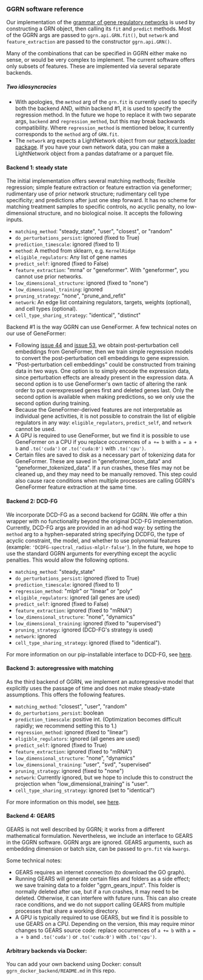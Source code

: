 ### GGRN software reference

Our implementation of the [grammar of gene regulatory networks](https://github.com/ekernf01/ggrn/blob/main/docs/GGRN.md) is used by constructing a GRN object, then calling its `fit` and `predict` methods. Most of the GGRN args are passed to `ggrn.api.GRN.fit()`, but `network` and `feature_extraction` are passed to the constructor `ggrn.api.GRN()`.

Many of the combinations that can be specified in GGRN either make no sense, or would be very complex to implement. The current software offers only subsets of features. These are implemented via several separate backends. 

##### Two idiosyncracies

- With apologies, the `method` arg of the `grn.fit` is currently used to specify both the backend AND, within backend #1, it is used to specify the regression method. In the future we hope to replace it with two separate args, `backend` and `regression_method`, but this may break backwards compatibility. Where `regression_method` is mentioned below, it currently corresponds to the `method` arg of `GRN.fit`.
- The `network` arg expects a LightNetwork object from our [network loader package](https://github.com/ekernf01/load_networks). If you have your own network data, you can make a LightNetwork object from a pandas dataframe or a parquet file.

#### Backend 1: steady state 

The initial implementation offers several matching methods; flexible regression; simple feature extraction or feature extraction via geneformer; rudimentary use of prior network structure; rudimentary cell type specificity; and predictions after just one step forward. It has no scheme for matching treatment samples to specific controls, no acyclic penalty, no low-dimensional structure, and no biological noise. It accepts the following inputs.

- `matching_method`: "steady_state", "user", "closest", or "random"
- `do_perturbations_persist`: ignored (fixed to True)
- `prediction_timescale`: ignored (fixed to 1)
- `method`: A method from sklearn, e.g. `KernelRidge`
- `eligible_regulators`: Any list of gene names
- `predict_self`: ignored (fixed to False)
- `feature_extraction`: "mrna" or "geneformer". With "geneformer", you cannot use prior networks.
- `low_dimensional_structure`: ignored (fixed to "none")
- `low_dimensional_training`: ignored
- `pruning_strategy`: "none", "prune_and_refit"
- `network`: An edge list containing regulators, targets, weights (optional), and cell types (optional).  
- `cell_type_sharing_strategy`: "identical", "distinct"

Backend #1 is the way GGRN can use GeneFormer. A few technical notes on our use of GeneFormer: 

- Following [issue 44](https://huggingface.co/ctheodoris/Geneformer/discussions/44) and [issue 53](https://huggingface.co/ctheodoris/Geneformer/discussions/53), we obtain post-perturbation cell embeddings from GeneFormer, then we train simple regression models to convert the post-perturbation cell embeddings to gene expression. 
- "Post-perturbation cell embeddings" could be constructed from training data in two ways. One option is to simply encode the expression data, since perturbation effects are already present in the expression data. A second option is to use GeneFormer's own tactic of altering the rank order to put overexpressed genes first and deleted genes last. Only the second option is available when making predictions, so we only use the second option during training.
- Because the GeneFormer-derived features are not interpretable as individual gene activities, it is not possible to constrain the list of eligible regulators in any way: `eligible_regulators`, `predict_self`, and `network` cannot be used.
- A GPU is required to use GeneFormer, but we find it is possible to use GeneFormer on a CPU if you replace occurrences of `a += b` with `a = a + b` and `.to('cuda')` or `.to('cuda:0')` with `.to('cpu')`. 
- Certain files are saved to disk as a necessary part of tokenizing data for GeneFormer. These are saved in "geneformer_loom_data" and "geneformer_tokenized_data". If a run crashes, these files may not be cleaned up, and they may need to be manually removed. This step could also cause race conditions when multiple processes are calling GGRN's GeneFormer feature extraction at the same time. 

#### Backend 2: DCD-FG 

We incorporate DCD-FG as a second backend for GGRN. We offer a thin wrapper with no functionality beyond the original DCD-FG implementation. Currently, DCD-FG args are provided in an ad-hod way: by setting the `method` arg to a hyphen-separated string specifying DCDFG, the type of acyclic constraint, the model, and whether to use polynomial features (example: `'DCDFG-spectral_radius-mlplr-false'`). In the future, we hope to use the standard GGRN arguments for everything except the acyclic penalties. This would allow the following options.

- `matching_method`: "steady_state"
- `do_perturbations_persist`: ignored (fixed to True) 
- `prediction_timescale`: ignored (fixed to 1)
- `regression_method`: "mlplr" or "linear" or "poly"
- `eligible_regulators`: ignored (all genes are used)
- `predict_self`: ignored (fixed to False)
- `feature_extraction`: ignored (fixed to "mRNA")
- `low_dimensional_structure`: "none", "dynamics"
- `low_dimensional_training`: ignored (fixed to "supervised")
- `pruning_strategy`: ignored (DCD-FG's strategy is used)
- `network`: ignored 
- `cell_type_sharing_strategy`: ignored (fixed to "identical").

For more information on our pip-installable interface to DCD-FG, see [here](https://github.com/ekernf01/ggrn_backend2). 

#### Backend 3: autoregressive with matching

As the third backend of GGRN, we implement an autoregressive model that explicitly uses the passage of time and does not make steady-state assumptions. This offers the following features.

- `matching_method`: "closest", "user", "random"
- `do_perturbations_persist`: boolean
- `prediction_timescale`: positive int. (Optimization becomes difficult rapidly; we recommend setting this to 1.) 
- `regression_method`: ignored (fixed to "linear")
- `eligible_regulators`: ignored (all genes are used)
- `predict_self`: ignored (fixed to True)
- `feature_extraction`: ignored (fixed to "mRNA")
- `low_dimensional_structure`: "none", "dynamics"
- `low_dimensional_training`: "user", "svd", "supervised"
- `pruning_strategy`: ignored (fixed to "none")
- `network`: Currently ignored, but we hope to include this to construct the projection when "low_dimensional_training" is "user".
- `cell_type_sharing_strategy`: ignored (set to "identical")

For more information on this model, see [here](http://github.com/ekernf01/ggrn_backend3).

#### Backend 4: GEARS

GEARS is not well described by GGRN; it works from a different mathematical formulation. Nevertheless, we include an interface to GEARS in the GGRN software. GGRN args are ignored. GEARS arguments, such as embedding dimension or batch size, can be passed to `grn.fit` via `kwargs`. 

Some technical notes: 

- GEARS requires an internet connection (to download the GO graph). 
- Running GEARS will generate certain files and folders as a side effect; we save training data to a folder "ggrn_gears_input". This folder is normally deleted after use, but if a run crashes, it may need to be deleted. Otherwise, it can interfere with future runs. This can also create race conditions, and we do not support calling GEARS from multiple processes that share a working directory. 
- A GPU is typically required to use GEARS, but we find it is possible to use GEARS on a CPU. Depending on the version, this may require minor changes to GEARS source code: replace occurrences of `a += b` with `a = a + b` and `.to('cuda')` or `.to('cuda:0')` with `.to('cpu')`. 

#### Arbitrary backends via Docker:

You can add your own backend using Docker: consult `ggrn_docker_backend/README.md` in this repo.